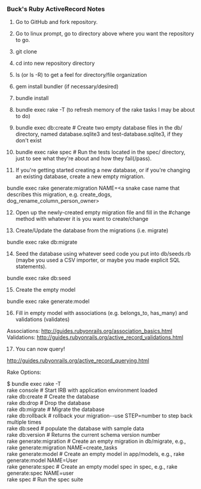 ### Buck's Ruby ActiveRecord Notes

1. Go to GitHub and fork repository.
2. Go to linux prompt, go to directory above where you want the repository to go.
3. git clone <paste repository fork url>
4. cd into new repository directory
5. ls (or ls -R) to get a feel for directory/file organization
6. gem install bundler (if necessary/desired)
7. bundle install
8. bundle exec rake -T (to refresh memory of the rake tasks I may be about to do)
9. bundle exec db:create # Create two empty database files in the db/ directory, named database.sqlite3 and test-database.sqlite3, if they don't exist
10. bundle exec rake spec # Run the tests located in the spec/ directory, just to see what they're about and how they fail(/pass).

11. If you're getting started creating a new database, or if you're changing an existing database, create a new empty migration.
  
  bundle exec rake generate:migration NAME=<a snake case name that describes this migration, e.g. create_dogs, dog_rename_column_person_owner>

12. Open up the newly-created empty migration file and fill in the #change method with whatever it is you want to create/change

13. Create/Update the database from the migrations (i.e. migrate)

  bundle exec rake db:migrate

14. Seed the database using whatever seed code you put into db/seeds.rb (maybe you used a CSV importer, or maybe you made explicit SQL statements).

  bundle exec rake db:seed

15. Create the empty model

  bundle exec rake generate:model

16. Fill in empty model with associations (e.g. belongs_to, has_many) and validations (validates)

  Associations: http://guides.rubyonrails.org/association_basics.html
  Validations: http://guides.rubyonrails.org/active_record_validations.html

17. You can now query!

  http://guides.rubyonrails.org/active_record_querying.html




Rake Options:

$ bundle exec rake -T  
rake console             # Start IRB with application environment loaded  
rake db:create           # Create the database  
rake db:drop             # Drop the database  
rake db:migrate          # Migrate the database  
rake db:rollback         # rollback your migration--use STEP=number to step back multiple times  
rake db:seed             # populate the database with sample data  
rake db:version          # Returns the current schema version number  
rake generate:migration  # Create an empty migration in db/migrate, e.g., rake generate:migration NAME=create_tasks  
rake generate:model      # Create an empty model in app/models, e.g., rake generate:model NAME=User  
rake generate:spec       # Create an empty model spec in spec, e.g., rake generate:spec NAME=user  
rake spec                # Run the spec suite  
